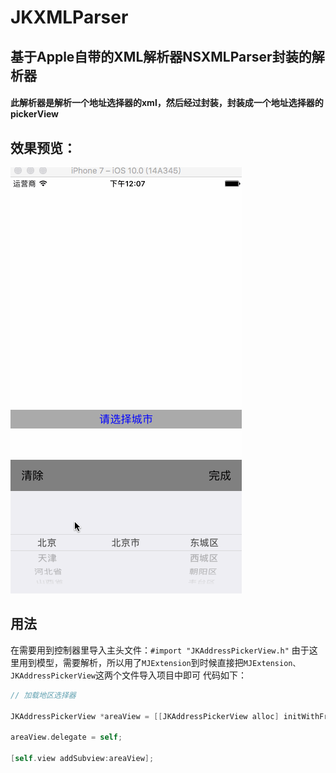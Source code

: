 # JKXMLParser
## 基于Apple自带的XML解析器NSXMLParser封装的解析器
#### 此解析器是解析一个地址选择器的xml，然后经过封装，封装成一个地址选择器的pickerView
## 效果预览：
![预览图](https://github.com/Jerk-G/JKXMLParser/blob/master/previewImage.gif) 
## 用法

在需要用到控制器里导入主头文件：`#import "JKAddressPickerView.h"`
由于这里用到模型，需要解析，所以用了`MJExtension`到时候直接把`MJExtension、JKAddressPickerView`这两个文件导入项目中即可
代码如下：

```Objective-C
// 加载地区选择器

JKAddressPickerView *areaView = [[JKAddressPickerView alloc] initWithFrame:CGRectMake(0, self.view.frame.size.height - 215, self.view.frame.size.width, 215)];
    
areaView.delegate = self;
    
[self.view addSubview:areaView];
```
